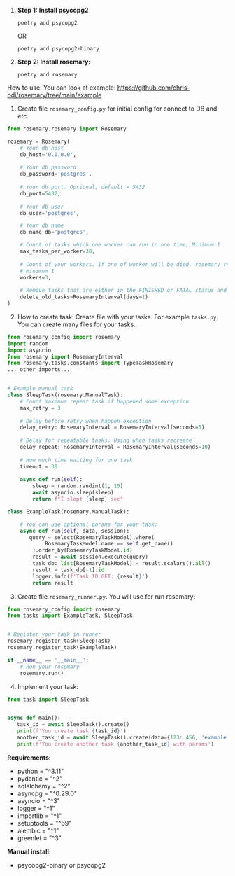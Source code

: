1. **Step 1: Install psycopg2**

    `poetry add psycopg2`
    
    OR

    `poetry add psycopg2-binary`

2. **Step 2: Install rosemary:**
    
    `poetry add rosemary`

How to use:
You can look at example:
https://github.com/chris-odi/rosemary/tree/main/example



1. Create file `rosemary_config.py` for initial config for connect to DB and etc.
```python
from rosemary.rosemary import Rosemary

rosemary = Rosemary(
    # Your db host
    db_host='0.0.0.0',
    
    # Your db password
    db_password='postgres',
   
    # Your db port. Optional, default = 5432
    db_port=5432,
   
    # Your db user
    db_user='postgres',

    # Your db name
    db_name_db='postgres',  

    # Count of tasks which one worker can run in one time, Minimum 1
    max_tasks_per_worker=30, 
   
    # Count of your workers. If one of worker will be died, rosemary recreate it.
    # Minimum 1
    workers=3,  
    
    # Remove tasks that are either in the FINISHED or FATAL status and whose last update time has expired
    delete_old_tasks=RosemaryInterval(days=1)
)
```

2. How to create task:
Create file with your tasks. For example `tasks.py`. You can create many files for your tasks.
```python
from rosemary_config import rosemary
import random
import asyncio
from rosemary import RosemaryInterval
from rosemary.tasks.constants import TypeTaskRosemary
... other imports...


# Example manual task
class SleepTask(rosemary.ManualTask):
    # Count maximum repeat task if happened some exception 
    max_retry = 3
    
    # Delay before retry when happen exception
    delay_retry: RosemaryInterval = RosemaryInterval(seconds=5)
    
    # Delay for repeatable tasks. Using when tasks recreate
    delay_repeat: RosemaryInterval = RosemaryInterval(seconds=10)
    
    # How much time waiting for one task
    timeout = 30
   
    async def run(self):
        sleep = random.randint(1, 10)
        await asyncio.sleep(sleep)
        return f"I slept {sleep} sec"

class ExampleTask(rosemary.ManualTask):

    # You can use optional params for your task:
    async def run(self, data, session):
       query = select(RosemaryTaskModel).where(
            RosemaryTaskModel.name == self.get_name()
        ).order_by(RosemaryTaskModel.id)
        result = await session.execute(query)
        task_db: list[RosemaryTaskModel] = result.scalars().all()
        result = task_db[-1].id
        logger.info(f'Task ID GET: {result}')
        return result
```

3. Create file `rosemary_runner.py`. You will use for run rosemary:
```python
from rosemary_config import rosemary
from tasks import ExampleTask, SleepTask


# Register your task in runner
rosemary.register_task(SleepTask)
rosemary.register_task(ExampleTask)

if __name__ == '__main__':
    # Run your rosemary
    rosemary.run()
```

4. Implement your task:
```python
from task import SleepTask


async def main():
   task_id = await SleepTask().create()
   print(f'You create task {task_id}')
   another_task_id = await SleepTask().create(data={123: 456, 'example': 'example123'})
   print(f'You create another task {another_task_id} with params')

```

**Requirements:**
* python = "^3.11"
* pydantic = "^2"
* sqlalchemy = "^2"
* asyncpg = "^0.29.0"
* asyncio = "^3"
* logger = "^1"
* importlib = "^1"
* setuptools = "^69"
* alembic = "^1"
* greenlet = "^3"

**Manual install:**
* psycopg2-binary or psycopg2
